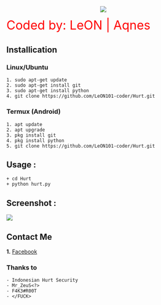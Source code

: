 <p align="center"><font color="red" size="6">
  <img src="https://raw.githubusercontent.com/LeON101-coder/Hurt/blob/master/image/ScreenShot110001110111.jpg">

 
Coded by: LeON | Aqnes
</p></font>

## Installication
### Linux/Ubuntu
``` Linux
1. sudo apt-get update
2. sudo apt-get install git
3. sudo apt-get install python
4. git clone https://github.com/LeON101-coder/Hurt.git
```

### Termux (Android)
```
1. apt update
2. apt upgrade
3. pkg install git
4. pkg install python
5. git clone https://github.com/LeON101-coder/Hurt.git
```

## Usage :
``` Usage
+ cd Hurt
+ python hurt.py
```

## Screenshot :
<img src="https://raw.githubusercontent.com/LeON101-coder/Hurt/blob/master/image/Screenshot_20200409_124144.jpg">

## Contact Me

<b>1.</b> <a href="https://m.facebook.com/leon101.coder">Facebook</a>


### Thanks to
``` Thanks to
- Indonesian Hurt Security
- Mr_ZeuS<?>
- F4K3#R00T
- </FUCK>
```
